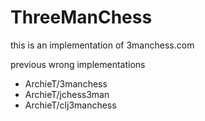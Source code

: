 # ThreeManChess

this is an implementation of 3manchess.com

previous wrong implementations

 - ArchieT/3manchess
 - ArchieT/jchess3man
 - ArchieT/clj3manchess
